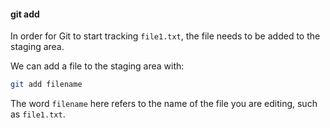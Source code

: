 #### git add

In order for Git to start tracking `file1.txt`, the file needs to be added to the staging area.

We can add a file to the staging area with:

```sh
git add filename
```

The word `filename` here refers to the name of the file you are editing, such as `file1.txt`.


<aside class="notes">
</aside>
